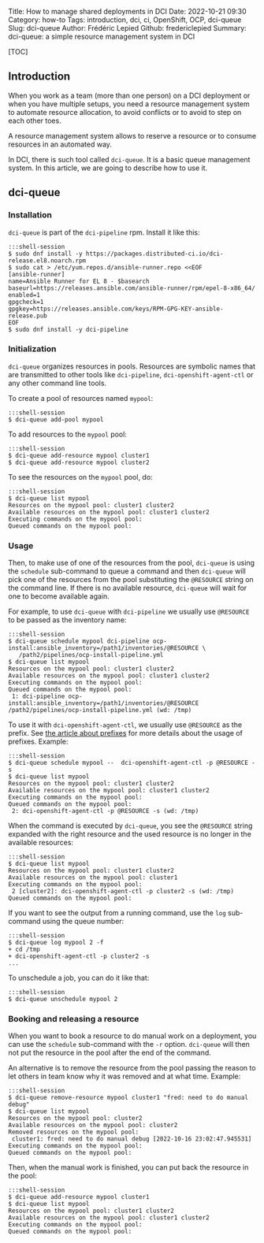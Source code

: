 Title: How to manage shared deployments in DCI
Date: 2022-10-21 09:30
Category: how-to
Tags: introduction, dci, ci, OpenShift, OCP, dci-queue
Slug: dci-queue
Author: Frédéric Lepied
Github: fredericlepied
Summary: dci-queue: a simple resource management system in DCI

[TOC]

## Introduction

When you work as a team (more than one person) on a DCI deployment or
when you have multiple setups, you need a resource management system
to automate resource allocation, to avoid conflicts or to avoid to
step on each other toes.

A resource management system allows to reserve a resource or to
consume resources in an automated way.

In DCI, there is such tool called `dci-queue`. It is a basic queue
management system. In this article, we are going to describe how to
use it.

## dci-queue

### Installation

`dci-queue` is part of the `dci-pipeline` rpm. Install it like this:

    :::shell-session
    $ sudo dnf install -y https://packages.distributed-ci.io/dci-release.el8.noarch.rpm
    $ sudo cat > /etc/yum.repos.d/ansible-runner.repo <<EOF
    [ansible-runner]
    name=Ansible Runner for EL 8 - $basearch
    baseurl=https://releases.ansible.com/ansible-runner/rpm/epel-8-x86_64/
    enabled=1
    gpgcheck=1
    gpgkey=https://releases.ansible.com/keys/RPM-GPG-KEY-ansible-release.pub
    EOF
    $ sudo dnf install -y dci-pipeline

### Initialization

`dci-queue` organizes resources in pools. Resources are symbolic names
that are transmitted to other tools like `dci-pipeline`,
`dci-openshift-agent-ctl` or any other command line tools.

To create a pool of resources named  `mypool`:

    :::shell-session
    $ dci-queue add-pool mypool

To add resources to the `mypool` pool:

    :::shell-session
    $ dci-queue add-resource mypool cluster1
    $ dci-queue add-resource mypool cluster2

To see the resources on the `mypool` pool, do:

    :::shell-session
    $ dci-queue list mypool
    Resources on the mypool pool: cluster1 cluster2
    Available resources on the mypool pool: cluster1 cluster2
    Executing commands on the mypool pool:
    Queued commands on the mypool pool:

### Usage

Then, to make use of one of the resources from the pool, `dci-queue`
is using the `schedule` sub-command to queue a command and then
`dci-queue` will pick one of the resources from the pool substituting
the `@RESOURCE` string on the command line. If there is no available
resource, `dci-queue` will wait for one to become available again.

For example, to use `dci-queue` with `dci-pipeline` we usually use
`@RESOURCE` to be passed as the inventory name:

    :::shell-session
    $ dci-queue schedule mypool dci-pipeline ocp-install:ansible_inventory=/path1/inventories/@RESOURCE \
       /path2/pipelines/ocp-install-pipeline.yml
    $ dci-queue list mypool
    Resources on the mypool pool: cluster1 cluster2
    Available resources on the mypool pool: cluster1 cluster2
    Executing commands on the mypool pool:
    Queued commands on the mypool pool:
     1: dci-pipeline ocp-install:ansible_inventory=/path1/inventories/@RESOURCE /path2/pipelines/ocp-install-pipeline.yml (wd: /tmp)

To use it with `dci-openshift-agent-ctl`, we usually use `@RESOURCE`
as the prefix. See [the article about prefixes](using-prefixes.html)
for more details about the usage of prefixes. Example:

    :::shell-session
    $ dci-queue schedule mypool --  dci-openshift-agent-ctl -p @RESOURCE -s
    $ dci-queue list mypool
    Resources on the mypool pool: cluster1 cluster2
    Available resources on the mypool pool: cluster1 cluster2
    Executing commands on the mypool pool:
    Queued commands on the mypool pool:
     2: dci-openshift-agent-ctl -p @RESOURCE -s (wd: /tmp)

When the command is executed by `dci-queue`, you see the `@RESOURCE`
string expanded with the right resource and the used resource is no
longer in the available resources:

    :::shell-session
    $ dci-queue list mypool
    Resources on the mypool pool: cluster1 cluster2
    Available resources on the mypool pool: cluster1
    Executing commands on the mypool pool:
     2 [cluster2]: dci-openshift-agent-ctl -p cluster2 -s (wd: /tmp)
    Queued commands on the mypool pool:

If you want to see the output from a running command, use the `log`
sub-command using the queue number:

    :::shell-session
    $ dci-queue log mypool 2 -f
    + cd /tmp
    + dci-openshift-agent-ctl -p cluster2 -s
    ...

To unschedule a job, you can do it like that:

    :::shell-session
    $ dci-queue unschedule mypool 2

### Booking and releasing a resource

When you want to book a resource to do manual work on a deployment,
you can use the `schedule` sub-command with the `-r`
option. `dci-queue` will then not put the resource in the pool after
the end of the command.

An alternative is to remove the resource from the pool passing the
reason to let others in team know why it was removed and at what
time. Example:

    :::shell-session
    $ dci-queue remove-resource mypool cluster1 "fred: need to do manual debug"
    $ dci-queue list mypool
    Resources on the mypool pool: cluster2
    Available resources on the mypool pool: cluster2
    Removed resources on the mypool pool:
     cluster1: fred: need to do manual debug [2022-10-16 23:02:47.945531]
    Executing commands on the mypool pool:
    Queued commands on the mypool pool:

Then, when the manual work is finished, you can put back the resource
in the pool:

    :::shell-session
    $ dci-queue add-resource mypool cluster1
    $ dci-queue list mypool
    Resources on the mypool pool: cluster1 cluster2
    Available resources on the mypool pool: cluster1 cluster2
    Executing commands on the mypool pool:
    Queued commands on the mypool pool:
